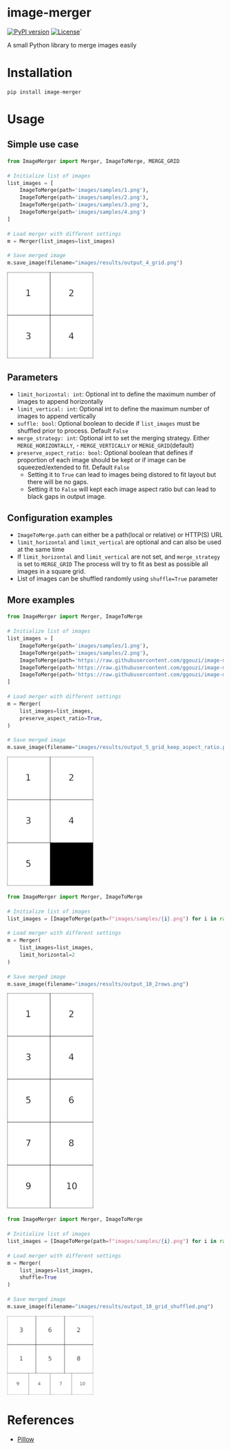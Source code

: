 
# image-merger
[![PyPI version](https://badge.fury.io/py/image-merger.svg)](https://badge.fury.io/py/image-merger) [![License](https://img.shields.io/badge/License-Apache_2.0-blue.svg)](https://opensource.org/licenses/Apache-2.0)`

A small Python library to merge images easily

# Installation
```
pip install image-merger
```

# Usage

## Simple use case
```python
from ImageMerger import Merger, ImageToMerge, MERGE_GRID

# Initialize list of images
list_images = [
	ImageToMerge(path='images/samples/1.png'),
	ImageToMerge(path='images/samples/2.png'),
	ImageToMerge(path='images/samples/3.png'),
	ImageToMerge(path='images/samples/4.png')
]

# Load merger with different settings
m = Merger(list_images=list_images)

# Save merged image
m.save_image(filename="images/results/output_4_grid.png")
```
![output_4_grid.png](https://raw.githubusercontent.com/ggouzi/image-merger/main/images/results/output_4_grid.png)

## Parameters

 - `limit_horizontal: int`: Optional int to define the maximum number of images to append horizontally
- `limit_vertical: int`: Optional int to define the maximum number of images to append vertically
- `suffle: bool`: Optional boolean to decide if `list_images` must be shuffled prior to process. Default `False`
- `merge_strategy: int`: Optional int to set the merging strategy. Either `MERGE_HORIZONTALLY`, - `MERGE_VERTICALLY` or `MERGE_GRID`(default)
- `preserve_aspect_ratio: bool`: Optional boolean that defines if proportion of each image should be kept or if image can be squeezed/extended to fit. Default `False`
	- Setting it to `True` can lead to images being distored to fit layout but there will be no gaps.
	- Setting it to `False` will kept each image aspect ratio but can lead to black gaps in output image.

## Configuration examples
- `ImageToMerge.path` can either be a path(local or relative) or HTTP(S) URL
- `limit_horizontal` and `limit_vertical` are optional and can also be used at the same time
- If `limit_horizontal` and `limit_vertical` are not set, and `merge_strategy` is set to `MERGE_GRID` The process will try to fit as best as possible all images in a square grid.
- List of images can be shuffled randomly using `shuffle=True` parameter


## More examples
```python
from ImageMerger import Merger, ImageToMerge

# Initialize list of images
list_images = [
	ImageToMerge(path='images/samples/1.png'),
	ImageToMerge(path='images/samples/2.png'),
	ImageToMerge(path='https://raw.githubusercontent.com/ggouzi/image-merger/main/images/samples/3.png'),
	ImageToMerge(path='https://raw.githubusercontent.com/ggouzi/image-merger/main/images/samples/4.png'),
	ImageToMerge(path='https://raw.githubusercontent.com/ggouzi/image-merger/main/images/samples/5.png')
]

# Load merger with different settings
m = Merger(
    list_images=list_images,
    preserve_aspect_ratio=True,
)

# Save merged image
m.save_image(filename="images/results/output_5_grid_keep_aspect_ratio.png")
```
![output_5_grid_keep_aspect_ratio.png](https://raw.githubusercontent.com/ggouzi/image-merger/main/images/results/output_5_grid_keep_aspect_ratio.png)

```python
from ImageMerger import Merger, ImageToMerge

# Initialize list of images
list_images = [ImageToMerge(path=f"images/samples/{i}.png") for i in range(1, 11)]

# Load merger with different settings
m = Merger(
    list_images=list_images,
    limit_horizontal=2
)

# Save merged image
m.save_image(filename="images/results/output_10_2rows.png")
```
![output_10_2rows.png](https://raw.githubusercontent.com/ggouzi/image-merger/main/images/results/output_10_2rows.png)

```python
from ImageMerger import Merger, ImageToMerge

# Initialize list of images
list_images = [ImageToMerge(path=f"images/samples/{i}.png") for i in range(1, 11)]

# Load merger with different settings
m = Merger(
    list_images=list_images,
    shuffle=True
)

# Save merged image
m.save_image(filename="images/results/output_10_grid_shuffled.png")
```
![output_10_grid_shuffled.png](https://raw.githubusercontent.com/ggouzi/image-merger/main/images/results/output_10_grid_shuffled.png)

# References
- [Pillow](https://github.com/python-pillow/Pillow/)
